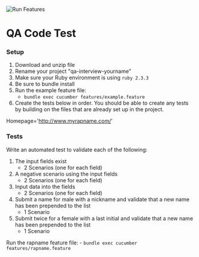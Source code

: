 ![Run Features](https://github.com/rockwig/code_challenge/workflows/Run%20Features/badge.svg)

# QA Code Test

### Setup
1. Download and unzip file
2. Rename your project "qa-interview-yourname"
3. Make sure your Ruby environment is using `ruby 2.3.3`
4. Be sure to bundle install
5. Run the example feature file:
    - `bundle exec cucumber features/example.feature`
6. Create the tests below in order.  You should be able to create any tests by building on the
   files that are already set up in the project.

Homepage='http://www.myrapname.com/'

### Tests
Write an automated test to validate each of the following:
1. The input fields exist
    * 2 Scenarios (one for each field)
2. A negative scenario using the input fields
    * 2 Scenarios (one for each field)
3. Input data into the fields
    * 2 Scenarios (one for each field) 
4. Submit a name for male with a nickname and validate that a new name has been prepended to the list
    * 1 Scenario
5. Submit twice for a female with a last initial and validate that a new name has been prepended to the list
    * 1 Scenario
    
Run the rapname feature file:
    - `bundle exec cucumber features/rapname.feature`